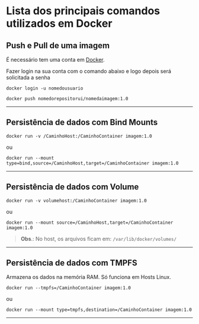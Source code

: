 # Lista dos principais comandos utilizados em Docker


## Push e Pull de uma imagem 

É necessário tem uma conta em [Docker](https://hub.docker.com/signup).

Fazer login na sua conta com o comando abaixo e logo depois será solicitada a senha   

```docker login -u nomedousuario```  

```docker push nomedorepositorui/nomedaimagem:1.0```    

---  

## Persistência de dados com Bind Mounts

```docker run -v /CaminhoHost:/CaminhoContainer imagem:1.0```   

ou    

```docker run --mount type=bind,source=/CaminhoHost,target=/CaminhoContainer imagem:1.0```    

---   

## Persistência de dados com Volume

```docker run -v volumehost:/CaminhoContainer imagem:1.0```   

ou    

```docker run --mount source=/CaminhoHost,target=/CaminhoContainer imagem:1.0```    

> **Obs**.: No host, os arquivos ficam em: `/var/lib/docker/volumes/`   

---   

## Persistência de dados com TMPFS

Armazena os dados na memória RAM. Só funciona em Hosts Linux.

```docker run --tmpfs=/CaminhoContainer imagem:1.0```   

ou    

```docker run --mount type=tmpfs,destination=/CaminhoContainer imagem:1.0```    

--- 
